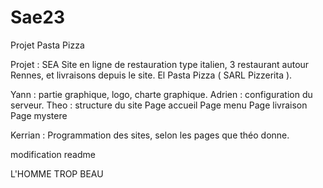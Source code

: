# Sae23
Projet Pasta Pizza




Projet : SEA
Site en ligne de restauration type italien, 3 restaurant autour Rennes, et livraisons depuis le site. El Pasta Pizza ( SARL Pizzerita ).

Yann : partie graphique, logo, charte graphique.
Adrien : configuration du serveur.
Theo : structure du site
    Page accueil
    Page menu
    Page livraison
    Page mystere

Kerrian : Programmation des sites, selon les pages que théo donne.

modification readme

L'HOMME TROP BEAU
